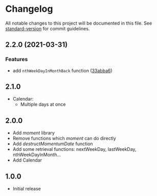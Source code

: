 # Changelog

All notable changes to this project will be documented in this file. See [standard-version](https://github.com/conventional-changelog/standard-version) for commit guidelines.

## 2.2.0 (2021-03-31)


### Features

* add `nthWeekDayInMonthBack` function ([33abba6](https://github.com/ByDSA/date-ops/commit/33abba69c9d75265c7e700d9a6793d7a9cc9dd48))

## 2.1.0
* Calendar:
  * Multiple days at once

## 2.0.0
* Add _moment_ library
* Remove functions which _moment_ can do directly
* Add _destructMomentumDate_ function
* Add some retrieval functions: nextWeekDay, lastWeekDay, nthWeekDayInMonth...
* Add Calendar

## 1.0.0

* Initial release